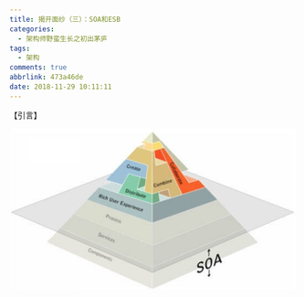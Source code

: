 ```yaml
---
title: 揭开面纱（三）：SOA和ESB
categories:
  - 架构师野蛮生长之初出茅庐
tags:
  - 架构
comments: true
abbrlink: 473a46de
date: 2018-11-29 10:11:11
---
```

【引言】
<div align=center><img src="https://github.com/ttfisher/images/raw/master/2018/2018-11-29-01.jpg" width="500"/></div>
<!-- more -->

# 